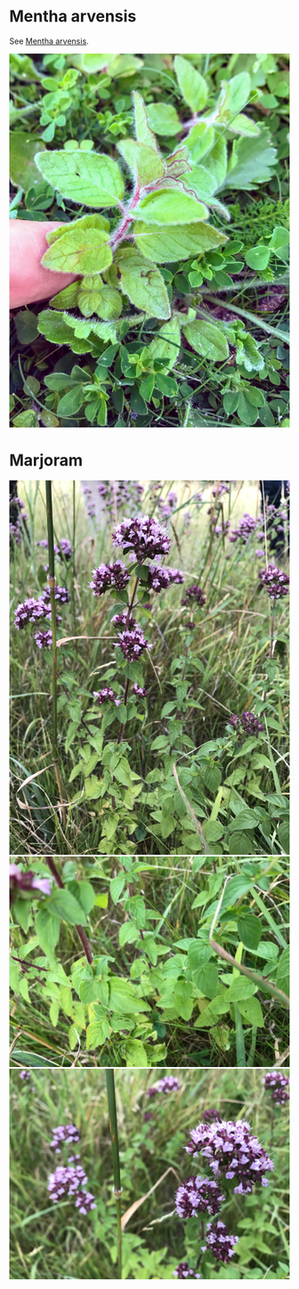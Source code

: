 # Mentha arvensis

See [Mentha arvensis](https://en.wikipedia.org/wiki/Mentha_arvensis).

![](IMG_2599.jpg)

# Marjoram

![](IMG_3281.jpg)
![](IMG_3282.jpg)
![](IMG_3283.jpg)
